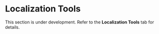 # Localization Tools

This section is under development. Refer to the **Localization Tools** tab for details.

